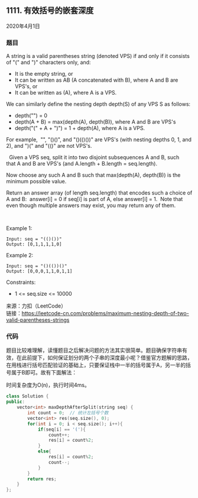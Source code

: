 ## 1111. 有效括号的嵌套深度

2020年4月1日

### 题目

A string is a valid parentheses string (denoted VPS) if and only if it consists of "(" and ")" characters only, and:

- It is the empty string, or
- It can be written as AB (A concatenated with B), where A and B are VPS's, or
- It can be written as (A), where A is a VPS.

We can similarly define the nesting depth depth(S) of any VPS S as follows:

- depth("") = 0
- depth(A + B) = max(depth(A), depth(B)), where A and B are VPS's
- depth("(" + A + ")") = 1 + depth(A), where A is a VPS.

For example,  "", "()()", and "()(()())" are VPS's (with nesting depths 0, 1, and 2), and ")(" and "(()" are not VPS's.

 
Given a VPS seq, split it into two disjoint subsequences A and B, such that A and B are VPS's (and A.length + B.length = seq.length).

Now choose any such A and B such that max(depth(A), depth(B)) is the minimum possible value.

Return an answer array (of length seq.length) that encodes such a choice of A and B:  answer[i] = 0 if seq[i] is part of A, else answer[i] = 1.  Note that even though multiple answers may exist, you may return any of them.

 

Example 1:
```no
Input: seq = "(()())"
Output: [0,1,1,1,1,0]
```

Example 2:
```no
Input: seq = "()(())()"
Output: [0,0,0,1,1,0,1,1]
```

Constraints:

- 1 <= seq.size <= 10000

来源：力扣（LeetCode）  
链接：https://leetcode-cn.com/problems/maximum-nesting-depth-of-two-valid-parentheses-strings

### 代码

题目比较难理解，读懂题目之后解决问题的方法其实很简单。题目确保字符串有效，在此前提下，如何保证划分的两个子串的深度最小呢？借鉴官方题解的思路，在用栈进行括号匹配验证的基础上，只要保证栈中一半的括号属于A，另一半的括号属于B即可。故有下面解法：

时间复杂度为O(n)，执行时间4ms。

```cpp
class Solution {
public:
    vector<int> maxDepthAfterSplit(string seq) {
        int count = 0;  // 统计左括号个数
        vector<int> res(seq.size(), 0);
        for(int i = 0; i < seq.size(); i++){
            if(seq[i] == '('){
                count++;
                res[i] = count%2;
            }
            else{
                res[i] = count%2;
                count--;
            }
        }
        return res;
    }
};
```